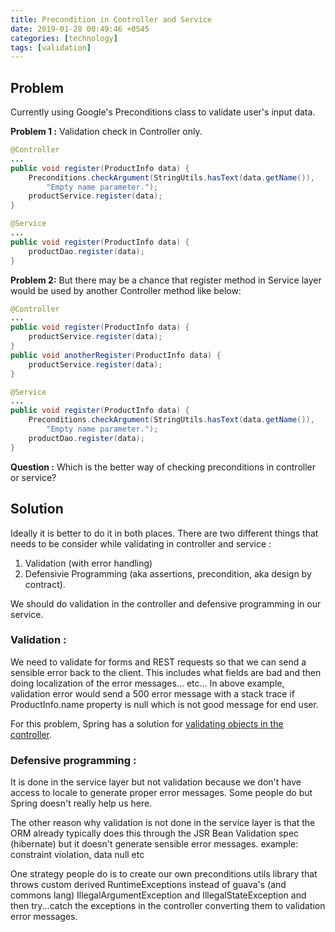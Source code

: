 ```yaml
---
title: Precondition in Controller and Service
date: 2019-01-28 00:49:46 +0545
categories: [technology]
tags: [validation]
---
```


## Problem

Currently using Google's Preconditions class to validate user's input data.

**Problem 1 :**
Validation check in Controller only.

``` java
@Controller
...
public void register(ProductInfo data) {
    Preconditions.checkArgument(StringUtils.hasText(data.getName()),
        "Empty name parameter.");
    productService.register(data);
}

@Service
...
public void register(ProductInfo data) {
    productDao.register(data);
}
```

**Problem 2:**
But there may be a chance that register method in Service layer would be used by another Controller method like below:

``` java
@Controller
...
public void register(ProductInfo data) {
    productService.register(data);
}
public void anotherRegister(ProductInfo data) {
    productService.register(data);
}

@Service
...
public void register(ProductInfo data) {
    Preconditions.checkArgument(StringUtils.hasText(data.getName()),
        "Empty name parameter.");
    productDao.register(data);
}
```

**Question :** Which is the better way of checking preconditions in controller or service?

## Solution
Ideally it is better to do it in both places. There are two different things that needs to be consider while validating in controller and service :

1. Validation (with error handling)
2. Defensivie Programming (aka assertions, precondition, aka design by contract).

We should do validation in the controller and defensive programming in our service.

### Validation :
We need to validate for forms and REST requests so that we can send a sensible error back to the client. This includes what fields are bad and then doing localization of the error messages... etc... In above example, validation error would send a 500 error message with a stack trace if ProductInfo.name property is null which is not good message for end user.

For this problem, Spring has a solution for [validating objects in the controller](https://docs.spring.io/spring-framework/docs/4.1.x/spring-framework-reference/html/validation.html).

### Defensive programming :
It is done in the service layer but not validation because we don't have access to locale to generate proper error messages. Some people do but Spring doesn't really help us here.

The other reason why validation is not done in the service layer is that the ORM already typically does this through the JSR Bean Validation spec (hibernate) but it doesn't generate sensible error messages. example: constraint violation, data null etc

One strategy people do is to create our own preconditions utils library that throws custom derived RuntimeExceptions instead of guava's (and commons lang) IllegalArgumentException and IllegalStateException and then try...catch the exceptions in the controller converting them to validation error messages.
